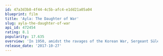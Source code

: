```yaml
---
id: 47a3d3b8-4f44-4c5b-afc4-e1dd21a05a04
blueprint: film
title: 'Ayla: The Daughter of War'
slug: ayla-the-daughter-of-war
api_id: 472454
rating: 8.1
popularity: 17.635
overview: 'In 1950, amidst the ravages of the Korean War, Sergeant Süleyman stumbles upon a a half-frozen little girl, with no parents and no help in sight and he risks his own life to save her, smuggling her into his army base and out of harm’s way.'
release_date: '2017-10-27'
---
```

